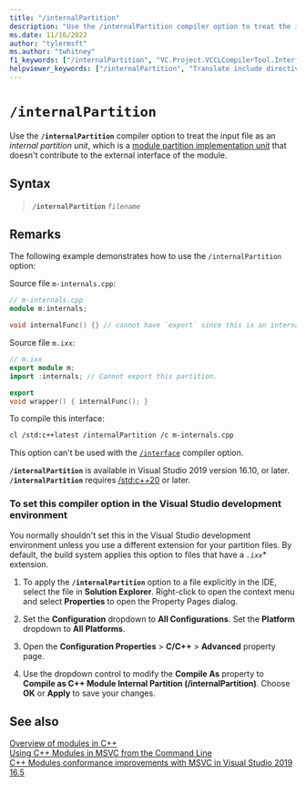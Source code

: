 ```yaml
---
title: "/internalPartition"
description: "Use the /internalPartition compiler option to treat the input file as an internal partition unit."
ms.date: 11/16/2022
author: "tylermsft"
ms.author: "twhitney"
f1_keywords: ["/internalPartition", "VC.Project.VCCLCompilerTool.Interface"]
helpviewer_keywords: ["/internalPartition", "Translate include directives into import directives"]
---
```

# `/internalPartition`

Use the **`/internalPartition`** compiler option to treat the input file as an *internal partition unit*, which is a [module partition implementation unit](../../cpp/modules-cpp.md#implementing-modules) that doesn't contribute to the external interface of the module.

## Syntax

> **`/internalPartition`** *`filename`*

## Remarks

The following example demonstrates how to use the `/internalPartition` option:

Source file `m-internals.cpp`:

```cpp
// m-internals.cpp
module m:internals;

void internalFunc() {} // cannot have `export` since this is an internal partition
```

Source file `m.ixx`:

```cpp
// m.ixx
export module m;
import :internals; // Cannot export this partition.

export
void wrapper() { internalFunc(); }
```

To compile this interface:

```bash
cl /std:c++latest /internalPartition /c m-internals.cpp
```

This option can't be used with the [`/interface`](interface.md) compiler option.

**`/internalPartition`** is available in Visual Studio 2019 version 16.10, or later.\
**`/internalPartition`** requires [/std:c++20](std-specify-language-standard-version.md) or later.

### To set this compiler option in the Visual Studio development environment

You normally shouldn't set this in the Visual Studio development environment unless you use a different extension for your partition files. By default, the build system applies this option to files that have a *`.ixx`** extension.

1. To apply the **`/internalPartition`** option to a file explicitly in the IDE, select the file in **Solution Explorer**. Right-click to open the context menu and select **Properties** to open the Property Pages dialog.

1. Set the **Configuration** dropdown to **All Configurations**. Set the **Platform** dropdown to **All Platforms**.

1. Open the **Configuration Properties** > **C/C++** > **Advanced** property page.

1. Use the dropdown control to modify the **Compile As** property to **Compile as C++ Module Internal Partition (/internalPartition)**. Choose **OK** or **Apply** to save your changes.

## See also

[Overview of modules in C++](../../cpp/modules-cpp.md)\
[Using C++ Modules in MSVC from the Command Line](https://devblogs.microsoft.com/cppblog/using-cpp-modules-in-msvc-from-the-command-line-part-1/)\
[C++ Modules conformance improvements with MSVC in Visual Studio 2019 16.5](https://devblogs.microsoft.com/cppblog/c-modules-conformance-improvements-with-msvc-in-visual-studio-2019-16-5/#module-partitions)